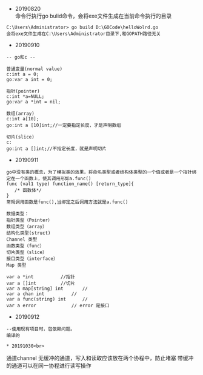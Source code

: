 * 20190820<br>
命令行执行go bulid命令，会将exe文件生成在当前命令执行的目录
```
C:\Users\Administrator> go build D:\GOCode\helloWolrd.go
会将exe文件生成在C:\Users\Administrator目录下,和GOPATH路径无关
```
* 20190910<br>
```
-- go和c --

普通变量(normal value)
c:int a = 0;
go:var a int = 0;

指针(pointer)
c:int *a=NULL;
go:var a *int = nil;

数组(array)
c:int a[10];
go:int a [10]int;//一定要指定长度，才是声明数组

切片(slice)
c:
go:int a []int;//不指定长度，就是声明切片
```
* 20190911<br>
```
go中没有类的概念，为了模拟类的效果，将命名类型或者结构体类型的一个值或者是一个指针绑定在一个函数上，使其调用形如a.func()
func (val1 type) function_name() [return_type]{
   /* 函数体*/
}
常规调用函数是func(),当绑定之后调用方法就是a.func()

数据类型：
指针类型（Pointer）
数组类型（array）
结构化类型(struct)
Channel 类型
函数类型（func）
切片类型（slice）
接口类型（interface）
Map 类型

var a *int			//指针
var a []int			//切片
var a map[string] int		//
var a chan int			//
var a func(string) int		//
var a error 			// error 是接口
```
* 20190912<br>
```
--使用现有项目时，包依赖问题。
编译的

* 20191030<br>
```
通道channel
无缓冲的通道，写入和读取应该放在两个协程中，防止堵塞
带缓冲的通道可以在同一协程进行读写操作
```
